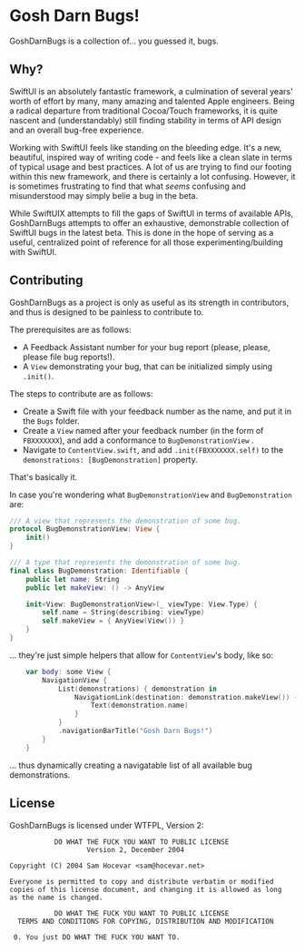 # Gosh Darn Bugs!

GoshDarnBugs is a collection of... you guessed it, bugs.

## Why?

SwiftUI is an absolutely fantastic framework, a culmination of several years' worth of effort by many, many amazing and talented Apple engineers. Being a radical departure from traditional Cocoa/Touch frameworks, it is quite nascent and (understandably) still finding stability in terms of API design and an overall bug-free experience. 

Working with SwiftUI feels like standing on the bleeding edge. It's a new, beautiful, inspired way of writing code - and feels like a clean slate in terms of typical usage and best practices. A lot of us are trying to find our footing within this new framework, and there is certainly a lot confusing. However, it is sometimes frustrating to find that what *seems* confusing and misunderstood may simply belie a bug in the beta.

While SwiftUIX attempts to fill the gaps of SwiftUI in terms of available APIs, GoshDarnBugs attempts to offer an exhaustive, demonstrable collection of SwiftUI bugs in the latest beta. This is done in the hope of serving as a useful, centralized point of reference for all those experimenting/building with SwiftUI.

## Contributing

GoshDarnBugs as a project is only as useful as its strength in contributors, and thus is designed to be painless to contribute to.

The prerequisites are as follows: 

- A Feedback Assistant number for your bug report (please, please, please file bug reports!).
- A `View` demonstrating your bug, that can be initialized simply using `.init()`.

The steps to contribute are as follows: 

- Create a Swift file with your feedback number as the name, and put it in the `Bugs` folder.
- Create a `View` named after your feedback number (in the form of `FBXXXXXXX`), and add a conformance to `BugDemonstrationView` .
- Navigate to `ContentView.swift`, and add `.init(FBXXXXXXX.self)` to the `demonstrations: [BugDemonstration]` property. 

That's basically it. 

In case you're wondering what `BugDemonstrationView` and `BugDemonstration` are:

```swift
/// A view that represents the demonstration of some bug.
protocol BugDemonstrationView: View {
    init()
}

/// A type that represents the demonstration of some bug.
final class BugDemonstration: Identifiable {
    public let name: String
    public let makeView: () -> AnyView

    init<View: BugDemonstrationView>(_ viewType: View.Type) {
        self.name = String(describing: viewType)
        self.makeView = { AnyView(View()) }
    }
}
```

... they're just simple helpers that allow for `ContentView`'s body, like so:

```swift
    var body: some View {
        NavigationView {
            List(demonstrations) { demonstration in
                NavigationLink(destination: demonstration.makeView()) {
                    Text(demonstration.name)
                }
            }
            .navigationBarTitle("Gosh Darn Bugs!")
        }
    }
```

... thus dynamically creating a navigatable list of all available bug demonstrations.

## License

GoshDarnBugs is licensed under WTFPL, Version 2:

```
           DO WHAT THE FUCK YOU WANT TO PUBLIC LICENSE
                   Version 2, December 2004
 
Copyright (C) 2004 Sam Hocevar <sam@hocevar.net>

Everyone is permitted to copy and distribute verbatim or modified
copies of this license document, and changing it is allowed as long
as the name is changed.
 
           DO WHAT THE FUCK YOU WANT TO PUBLIC LICENSE
  TERMS AND CONDITIONS FOR COPYING, DISTRIBUTION AND MODIFICATION

 0. You just DO WHAT THE FUCK YOU WANT TO.
```

